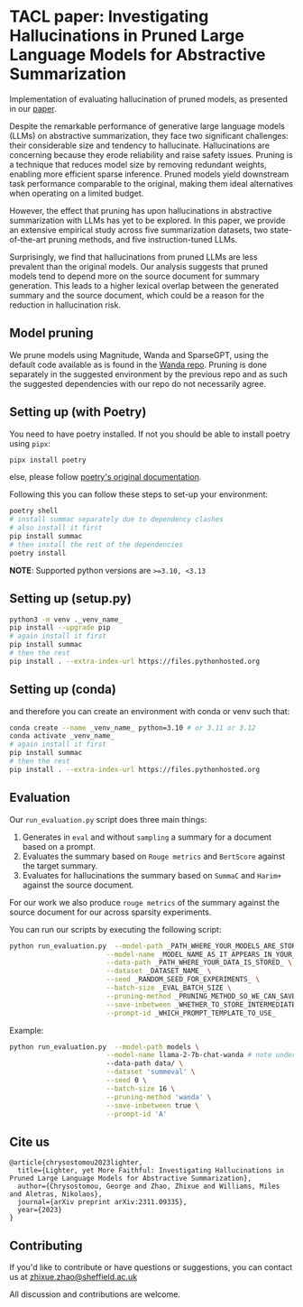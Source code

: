 
# TACL paper: Investigating Hallucinations in Pruned Large Language Models for Abstractive Summarization
Implementation of evaluating hallucination of pruned models, as presented in our [paper](https://arxiv.org/pdf/2311.09335.pdf).

Despite the remarkable performance of generative large language models (LLMs) on abstractive summarization, they face two significant challenges: their considerable size and tendency to hallucinate. Hallucinations are concerning because they erode reliability and raise safety issues. Pruning is a technique that reduces model size by removing redundant weights, enabling more efficient sparse inference. Pruned models yield downstream task performance comparable to the original, making them ideal alternatives when operating on a limited budget.

However, the effect that pruning has upon hallucinations in abstractive summarization with LLMs has yet to be explored. In this paper, we provide an extensive empirical study across five summarization datasets, two state-of-the-art pruning methods, and five instruction-tuned LLMs.

Surprisingly, we find that hallucinations from pruned LLMs are less prevalent than the original models. Our analysis suggests that pruned models tend to depend more on the source document for summary generation. This leads to a higher lexical overlap between the generated summary and the source document, which could be a reason for the reduction in hallucination risk.

## Model pruning
We prune models using Magnitude, Wanda and SparseGPT, using the default code available as is found in the [Wanda repo](https://github.com/locuslab/wanda).
Pruning is done separately in the suggested environment by the previous repo and as such the suggested dependencies with our repo do not necessarily agree.

## Setting up (with Poetry)

You need to have poetry installed. If not you should be able to install poetry using `pipx`:

```bash
pipx install poetry
```

else, please follow [poetry's original documentation](https://python-poetry.org/docs/).

Following this you can follow these steps to set-up your environment:

```bash
poetry shell
# install summac separately due to dependency clashes
# also install it first
pip install summac
# then install the rest of the dependencies
poetry install
```

**NOTE**: Supported python versions are `>=3.10, <3.13`

## Setting up (setup.py)

```bash
python3 -m venv ._venv_name_
pip install --upgrade pip
# again install it first
pip install summac
# then the rest
pip install . --extra-index-url https://files.pythonhosted.org
```

## Setting up (conda)
and therefore you can create an environment with conda or venv such that:

```bash
conda create --name _venv_name_ python=3.10 # or 3.11 or 3.12
conda activate _venv_name_
# again install it first
pip install summac
# then the rest
pip install . --extra-index-url https://files.pythonhosted.org
```

## Evaluation

Our `run_evaluation.py` script does three main things:
1. Generates in `eval` and without `sampling` a summary for a document based on a prompt.
2. Evaluates the summary based on `Rouge metrics` and `BertScore` against the target summary.
3. Evaluates for hallucinations the summary based on `SummaC` and `Harim+` against the source document.

For our work we also produce `rouge metrics` of the summary against the source document for our across sparsity experiments.

You can run our scripts by executing the following script:

```bash
python run_evaluation.py  --model-path _PATH_WHERE_YOUR_MODELS_ARE_STORED \
                        --model-name _MODEL_NAME_AS_IT_APPEARS_IN_YOUR_DIR_ \
                        --data-path _PATH_WHERE_YOUR_DATA_IS_STORED_ \
                        --dataset _DATASET_NAME_ \
                        --seed _RANDOM_SEED_FOR_EXPERIMENTS_ \
                        --batch-size _EVAL_BATCH_SIZE \
                        --pruning-method _PRUNING_METHOD_SO_WE_CAN_SAVE_RESULTS_ \
                        --save-inbetween _WHETHER_TO_STORE_INTERMEDIATE_RESULTS_ \
                        --prompt-id _WHICH_PROMPT_TEMPLATE_TO_USE_
```

Example:

```bash
python run_evaluation.py  --model-path models \
                        --model-name llama-2-7b-chat-wanda # note under here your tokenizer and model are both saved \
                        --data-path data/ \
                        --dataset 'summeval' \
                        --seed 0 \
                        --batch-size 16 \
                        --pruning-method 'wanda' \
                        --save-inbetween true \
                        --prompt-id 'A'
```

## Cite us
```
@article{chrysostomou2023lighter,
  title={Lighter, yet More Faithful: Investigating Hallucinations in Pruned Large Language Models for Abstractive Summarization},
  author={Chrysostomou, George and Zhao, Zhixue and Williams, Miles and Aletras, Nikolaos},
  journal={arXiv preprint arXiv:2311.09335},
  year={2023}
}
```

## Contributing

If you'd like to contribute or have questions or suggestions, you can contact us at zhixue.zhao@sheffield.ac.uk

All discussion and contributions are welcome.
